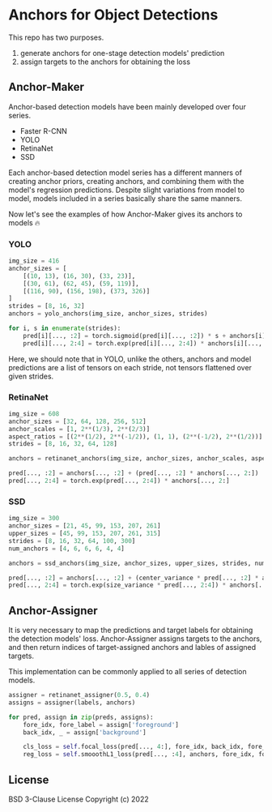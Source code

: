 # Anchors for Object Detections
This repo has two purposes.
1. generate anchors for one-stage detection models' prediction
2. assign targets to the anchors for obtaining the loss 
  
  
## Anchor-Maker
Anchor-based detection models have been mainly developed over four series.
- Faster R-CNN
- YOLO
- RetinaNet
- SSD

Each anchor-based detection model series has a different manners of creating anchor priors, creating anchors, and combining them with the model's regression predictions.
Despite slight variations from model to model, models included in a series basically share the same manners.

Now let's see the examples of how Anchor-Maker gives its anchors to models 🔥

### YOLO
```python
img_size = 416
anchor_sizes = [
    [(10, 13), (16, 30), (33, 23)], 
    [(30, 61), (62, 45), (59, 119)], 
    [(116, 90), (156, 198), (373, 326)]
]
strides = [8, 16, 32]
anchors = yolo_anchors(img_size, anchor_sizes, strides)

for i, s in enumerate(strides):
    pred[i][..., :2] = torch.sigmoid(pred[i][..., :2]) * s + anchors[i][..., :2]
    pred[i][..., 2:4] = torch.exp(pred[i][..., 2:4]) * anchors[i][..., 2:]
```
Here, we should note that in YOLO, unlike the others, anchors and model predictions are a list of tensors on each stride, not tensors flattened over given strides.

### RetinaNet
```python
img_size = 608
anchor_sizes = [32, 64, 128, 256, 512]
anchor_scales = [1, 2**(1/3), 2**(2/3)]
aspect_ratios = [(2**(1/2), 2**(-1/2)), (1, 1), (2**(-1/2), 2**(1/2))]
strides = [8, 16, 32, 64, 128]

anchors = retinanet_anchors(img_size, anchor_sizes, anchor_scales, aspect_ratios, strides)

pred[..., :2] = anchors[..., :2] + (pred[..., :2] * anchors[..., 2:])
pred[..., 2:4] = torch.exp(pred[..., 2:4]) * anchors[..., 2:]
```

### SSD
```python
img_size = 300
anchor_sizes = [21, 45, 99, 153, 207, 261]
upper_sizes = [45, 99, 153, 207, 261, 315]
strides = [8, 16, 32, 64, 100, 300]
num_anchors = [4, 6, 6, 6, 4, 4]

anchors = ssd_anchors(img_size, anchor_sizes, upper_sizes, strides, num_anchors)

pred[..., :2] = anchors[..., :2] + (center_variance * pred[..., :2] * anchors[..., 2:])
pred[..., 2:4] = torch.exp(size_variance * pred[..., 2:4]) * anchors[..., 2:]
```
  
  
## Anchor-Assigner
It is very necessary to map the predictions and target labels for obtaining the detection models' loss. Anchor-Assigner assigns targets to the anchors, and then return indices of target-assigned anchors and lables of assigned targets.  
  
This implementation can be commonly applied to all series of detection models.

```python
assigner = retinanet_assigner(0.5, 0.4)
assigns = assigner(labels, anchors)

for pred, assign in zip(preds, assigns):
    fore_idx, fore_label = assign['foreground']
    back_idx, _ = assign['background']

    cls_loss = self.focal_loss(pred[..., 4:], fore_idx, back_idx, fore_label[..., 4:])
    reg_loss = self.smooothL1_loss(pred[..., :4], anchors, fore_idx, fore_label[..., :4])
``` 

## License
BSD 3-Clause License Copyright (c) 2022
